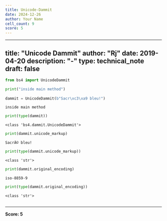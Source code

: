 ```yaml
---
title: Unicode-Dammit
date: 2024-12-26
author: Your Name
cell_count: 9
score: 5
---
```


---
title: "Unicode Dammit"
author: "Rj"
date: 2019-04-20
description: "-"
type: technical_note
draft: false
---

```python
from bs4 import UnicodeDammit
```


```python
print("inside main method")
    
dammit = UnicodeDammit(b"Sacr\xc3\xa9 bleu!")


```

    inside main method



```python
print(type(dammit))
```

    <class 'bs4.dammit.UnicodeDammit'>



```python
print(dammit.unicode_markup)
```

    SacrÃ© bleu!



```python
print(type(dammit.unicode_markup))
```

    <class 'str'>



```python
print(dammit.original_encoding)
```

    iso-8859-9



```python
print(type(dammit.original_encoding))
```

    <class 'str'>



```python

```


---
**Score: 5**